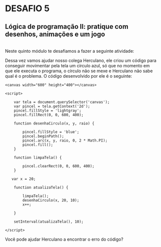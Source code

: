 # DESAFIO 5
## Lógica de programação II: pratique com desenhos, animações e um jogo
<br/>
Neste quinto módulo te desafiamos a fazer a seguinte atividade:  

 Dessa vez vamos ajudar nosso colega Herculano, ele criou um código para conseguir movimentar pela tela um círculo azul, só que no momento em que ele executa o programa, o círculo não se mexe e Herculano não sabe qual é o problema. O código desenvolvido por ele é o seguinte:

~~~
<canvas width="600" height="400"></canvas>

<script>

    var tela = document.querySelector('canvas');
    var pincel = tela.getContext('2d');
    pincel.fillStyle = 'lightgray';
    pincel.fillRect(0, 0, 600, 400);

    function desenhaCirculo(x, y, raio) {

        pincel.fillStyle = 'blue';
        pincel.beginPath();
        pincel.arc(x, y, raio, 0, 2 * Math.PI);
        pincel.fill();
    }

    function limpaTela() {

        pincel.clearRect(0, 0, 600, 400);
    }

   var x = 20; 

    function atualizaTela() {

        limpaTela();
        desenhaCirculo(x, 20, 10);
        x++;

    }

    setInterval(atualizaTela(), 10);

</script>
~~~

Você pode ajudar Herculano a encontrar o erro do código?